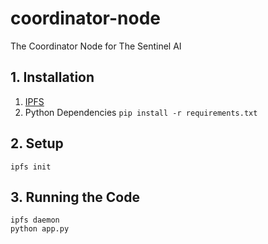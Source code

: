 # coordinator-node
The Coordinator Node for The Sentinel AI

## 1. Installation
1. [IPFS](https://docs.ipfs.io/guides/guides/install/)
2. Python Dependencies ```pip install -r requirements.txt```

## 2. Setup
```
ipfs init
```

## 3. Running the Code
```
ipfs daemon
python app.py
```
